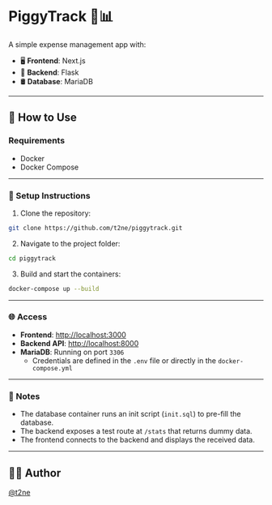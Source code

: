 # PiggyTrack 🐷📊

A simple expense management app with:

- 🖥️ **Frontend**: Next.js  
- 🐍 **Backend**: Flask  
- 🛢️ **Database**: MariaDB  

---

## 🚀 How to Use

### Requirements

- Docker  
- Docker Compose

---

### 🔧 Setup Instructions

1. Clone the repository:
```bash
git clone https://github.com/t2ne/piggytrack.git
```

2. Navigate to the project folder:
```bash
cd piggytrack
```

3. Build and start the containers:
```bash
docker-compose up --build
```

---

### 🌐 Access

- **Frontend**: [http://localhost:3000](http://localhost:3000)  
- **Backend API**: [http://localhost:8000](http://localhost:8000)  
- **MariaDB**: Running on port `3306`  
  - Credentials are defined in the `.env` file or directly in the `docker-compose.yml`

---

### 📝 Notes

- The database container runs an init script (`init.sql`) to pre-fill the database.
- The backend exposes a test route at `/stats` that returns dummy data.
- The frontend connects to the backend and displays the received data.

---

## 🙋‍♂️ Author

[@t2ne](https://github.com/t2ne)

